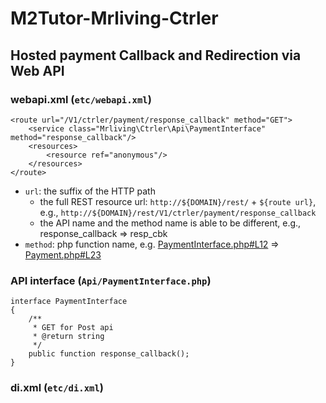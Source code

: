 # M2Tutor-Mrliving-Ctrler


## Hosted payment Callback and Redirection via Web API

### webapi.xml (`etc/webapi.xml`)
```
<route url="/V1/ctrler/payment/response_callback" method="GET">
    <service class="Mrliving\Ctrler\Api\PaymentInterface" method="response_callback"/>
    <resources>
        <resource ref="anonymous"/>
    </resources>
</route>
```
* `url`: the suffix of the HTTP path 
  * the full REST resource url: `http://${DOMAIN}/rest/` + `${route url}`, e.g., `http://${DOMAIN}/rest/V1/ctrler/payment/response_callback`
  * the API name and the method name is able to be different, e.g., response_callback => resp_cbk
* `method`: php function name, e.g. [PaymentInterface.php#L12](/Api/PaymentInterface.php#L12) => [Payment.php#L23](/Model/Payment.php#L23)

### API interface (`Api/PaymentInterface.php`)
```
interface PaymentInterface
{
	/**
	 * GET for Post api
	 * @return string
	 */
	public function response_callback();
}
```

### di.xml (`etc/di.xml`)
